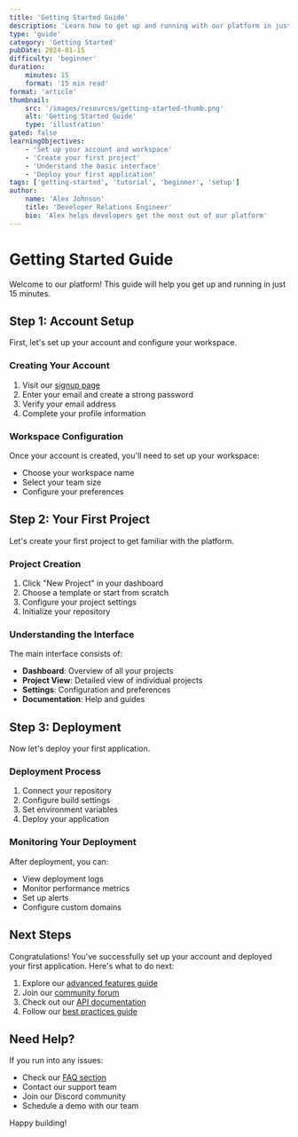 ```yaml
---
title: 'Getting Started Guide'
description: 'Learn how to get up and running with our platform in just 15 minutes'
type: 'guide'
category: 'Getting Started'
pubDate: 2024-01-15
difficulty: 'beginner'
duration:
    minutes: 15
    format: '15 min read'
format: 'article'
thumbnail:
    src: '/images/resources/getting-started-thumb.png'
    alt: 'Getting Started Guide'
    type: 'illustration'
gated: false
learningObjectives:
    - 'Set up your account and workspace'
    - 'Create your first project'
    - 'Understand the basic interface'
    - 'Deploy your first application'
tags: ['getting-started', 'tutorial', 'beginner', 'setup']
author:
    name: 'Alex Johnson'
    title: 'Developer Relations Engineer'
    bio: 'Alex helps developers get the most out of our platform'
---
```


# Getting Started Guide

Welcome to our platform! This guide will help you get up and running in just 15 minutes.

## Step 1: Account Setup

First, let's set up your account and configure your workspace.

### Creating Your Account

1. Visit our [signup page](https://app.example.com/signup)
2. Enter your email and create a strong password
3. Verify your email address
4. Complete your profile information

### Workspace Configuration

Once your account is created, you'll need to set up your workspace:

- Choose your workspace name
- Select your team size
- Configure your preferences

## Step 2: Your First Project

Let's create your first project to get familiar with the platform.

### Project Creation

1. Click "New Project" in your dashboard
2. Choose a template or start from scratch
3. Configure your project settings
4. Initialize your repository

### Understanding the Interface

The main interface consists of:

- **Dashboard**: Overview of all your projects
- **Project View**: Detailed view of individual projects
- **Settings**: Configuration and preferences
- **Documentation**: Help and guides

## Step 3: Deployment

Now let's deploy your first application.

### Deployment Process

1. Connect your repository
2. Configure build settings
3. Set environment variables
4. Deploy your application

### Monitoring Your Deployment

After deployment, you can:

- View deployment logs
- Monitor performance metrics
- Set up alerts
- Configure custom domains

## Next Steps

Congratulations! You've successfully set up your account and deployed your first application. Here's what to do next:

1. Explore our [advanced features guide](/resources/guides/advanced-features)
2. Join our [community forum](https://community.example.com)
3. Check out our [API documentation](/docs/api)
4. Follow our [best practices guide](/resources/guides/best-practices)

## Need Help?

If you run into any issues:

- Check our [FAQ section](/resources/faq)
- Contact our support team
- Join our Discord community
- Schedule a demo with our team

Happy building!
